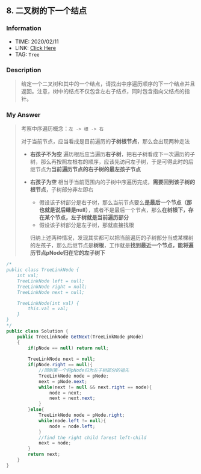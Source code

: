 ## 8. 二叉树的下一个结点

### Information

* TIME: 2020/02/11
* LINK: [Click Here](https://www.nowcoder.com/practice/9023a0c988684a53960365b889ceaf5e?tpId=13&tqId=11210&tPage=1&rp=1&ru=/ta/coding-interviews&qru=/ta/coding-interviews/question-ranking)
* TAG: `Tree`

### Description

> 给定一个二叉树和其中的一个结点，请找出中序遍历顺序的下一个结点并且返回。注意，树中的结点不仅包含左右子结点，同时包含指向父结点的指针。

### My Answer

> 考察中序遍历概念：`左 -> 根 -> 右`
>
> 对于当前节点，应当看成是目前遍历的**子树根节点**，那么会出现两种走法
>
> * **右孩子不为空** 遍历根后应当遍历**右子树**，把右子树看成下一次遍历的子树，那么再按照左根右的顺序，应该先访问左子树，于是可得此时的后继节点为**当前遍历节点的右子树的最左孩子节点**
>
> * **右孩子为空** 相当于当前范围内的子树中序遍历完成，**需要回到该子树的根节点**，子树部分非左即右
>
>   * 假设该子树部分是右子树，那么当前节点要么**是最后一个节点（那也就是说后继是null）**，或者不是最后一个节点，那么**在树根下，存在某个节点，左子树就是当前遍历部分**
>   * 假设该子树部分是左子树，那就直接找根
>
>   归纳上述两种情况，发现其实都可以把当前遍历的子树部分当成某棵树的左孩子，那么后继节点是**树根**，工作就是**找到最近一个节点，能将遍历节点pNode归在它的左子树下**

```java
/*
public class TreeLinkNode {
    int val;
    TreeLinkNode left = null;
    TreeLinkNode right = null;
    TreeLinkNode next = null;

    TreeLinkNode(int val) {
        this.val = val;
    }
}
*/
public class Solution {
    public TreeLinkNode GetNext(TreeLinkNode pNode)
    {
        if(pNode == null) return null;
        
        TreeLinkNode next = null;
        if(pNode.right == null){
            //回到第一个将pNode归为左子树部分的祖先
            TreeLinkNode node = pNode;
            next = pNode.next;
            while(next != null && next.right == node){
                node = next;
                next = next.next;
            }
        }else{
            TreeLinkNode node = pNode.right;
            while(node.left != null){
                node = node.left;
            }
            //find the right child farest left-child
            next = node;
        }
        return next;
    }
}
```


